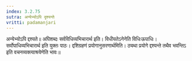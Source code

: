 ```yaml
---
index: 3.2.75
sutra: अन्येभ्योऽपि दृश्यन्ते
vritti: padamanjari
---
```


 अन्येभ्योऽपि द्दश्यते॥ अपिशब्दः सर्वविधिव्यभिचारार्थ इति। विधीयतेऽनेनेति विधिःऊपाधिः। सर्वोपाधिव्यभिचारार्थ इति युक्तः पाठः। द्दशिग्रहणं प्रयोगानुसरणार्थमिति। ठ्यथा प्रयोगे द्दश्यन्ते तथैव भवन्तिऽ इति वचनव्यक्त्याश्रयेणेति भावः॥